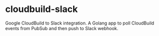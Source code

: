 # cloudbuild-slack
Google CloudBuild to Slack integration. A Golang app to poll CloudBuild events from PubSub and then push to Slack webhook.
